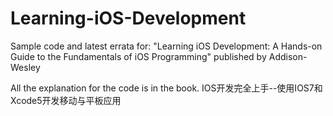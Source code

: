 Learning-iOS-Development
========================

Sample code and latest errata for:
"Learning iOS Development: A Hands-on Guide to the Fundamentals of iOS Programming" published by Addison-Wesley

All the explanation for the code is in the book.
IOS开发完全上手--使用IOS7和Xcode5开发移动与平板应用
